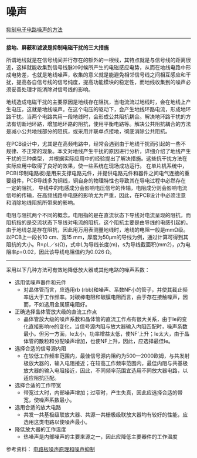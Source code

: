 <!-- Noise.md --- 
;; 
;; Description: 
;; Author: Hongyi Wu(吴鸿毅)
;; Email: wuhongyi@qq.com 
;; Created: 一 5月  8 09:34:35 2017 (+0800)
;; Last-Updated: 三 5月 31 22:48:11 2017 (+0800)
;;           By: Hongyi Wu(吴鸿毅)
;;     Update #: 5
;; URL: http://wuhongyi.cn -->

# 噪声

[抑制电子电路噪声的方法](/pdf/Preamplifier/抑制电子电路噪声的方法.pdf)

----

**接地、屏蔽和滤波是抑制电磁干扰的三大措施**


所谓地线就是在信号线间并行存在的额外的一根线，其特点就是与信号线的距离很近，这样就能收集到信号线脉冲时候所产生的电磁感应电势，从而在地线电路中形成电势差，也就是地线噪声，收集的意义就是能避免相邻信号线之间相互感应和干扰，提高各自信号线的信号纯度，提高功能模块的稳定性，而地线收集到的噪声必须妥善处理才能消除对信号线的影响。

地线造成电磁干扰的主要原因是地线存在阻抗，当电流流过地线时，会在地线上产生电压，这就是地线噪声。在这个电压的驱动下，会产生地线环路电流，形成地环路干扰。当两个电路共用一段地线时，会形成公共阻抗耦合。解决地环路干扰的方法有切断地环路，增加地环路的阻抗，使用平衡电路等。解决公共阻抗耦合的方法是减小公共地线部分的阻抗，或采用并联单点接地，彻底消除公共阻抗。

在PCB设计中，尤其是在高频电路中，经常会遇到由于地线干扰而引起的一些不规律、不正常的现象。本文对地线产生干扰的原因进行分析，详细介绍了地线产生干扰的三种类型，
并根据实际应用中的经验提出了解决措施。这些抗干扰方法在实际应用中取得了良好的效果，使一些系统在现场成功运行。 
在单片机系统中，PCB(印制电路板)是用来支撑电路元件，并提供电路元件和器件之间电气连接的重要组件，PCB导线多为铜线，铜自身的物理特性也导致其在导电过程中必然存在一定的阻抗，
	  导线中的电感成分会影响电压信号的传输，电阻成分则会影响电流信号的传输，在高频线路中电感的影响尤为严重，因此，在PCB设计中必须注意和消除地线阻抗所带来的影响。

电阻与阻抗两个不同的概念。电阻指的是在直流状态下导线对电流呈现的阻抗，而阻抗指的是交流状态下导线对电流的阻抗，这个阻抗主要是由导线的电感引起的。由于地线总是存在阻抗，因此用万用表测量地线时，地线的电阻一般是mmΩ级。以PCB上一段长10 cm、宽15 mm，厚度为50μm的导线为例，通过计算可得到其阻抗的大小。R=ρL／s(Ω)，式中L为导线长度(m)，s为导线截面积(mm2)，ρ为电阻率ρ=0.02，因此该导线电阻值约为0.026 Ω。

----

采用以下几种方法可有效地降低放大器或其他电路的噪声系数：
　　
- 选用低噪声器件和元件
	- 对晶体管而言，应选用rb (rbb)和噪声、系数NF小的管子，并使其截止频率远大于工作频率。对碳棒电阻和碳膜电阻而言，由于存在接触噪声，因而，不如选用金属膜电阻好。
- 正确选择晶体管放大级的直流工作点
	- 晶体管放大级的噪声系数和晶体管的直流工作点有很大关系，由于Ie的变化直接影响re的变化，当信号源内阻与放大器输入内阻匹配时，噪声系数最小。但另一方面，Ie太小，功率增益太低，使NF’上升；Ie太大，由于晶体管的散粒和分配噪声增加，也使NF上升，因此，应选择最佳Ie。
- 选择合适的信号源内阻
	- 在较低工作频率范围内，最佳信号源内阻约为500—2000欧姆，与共发射极放大器的，输入电阻接近；在较高工作频率范围内，最佳内阻与共基极放大器的输入电阻接近，因此，不同频率范围宜选用不同放大器电路，以适应阻抗匹配。
- 选择合适的工作带宽
	- 带宽过大时，内部噪声增加；过窄时，产生失真，因此应选择合适的带宽，使噪声系数最小。
- 选用合适的放大电路
	- 共发一共基极级联放大器、共源一共栅极级联放大器均有较好的性能，应选用这类电路以使噪声最小。
- 降低放大器的工作温度
	- 热噪声是内部噪声的主要来源之一，因此应降低主要器件的工作温度






参考资料：
[电路板噪声原理和噪声抑制](https://wenku.baidu.com/view/34678f7edd36a32d7275813d.html)



<!-- Noise.md ends here -->
